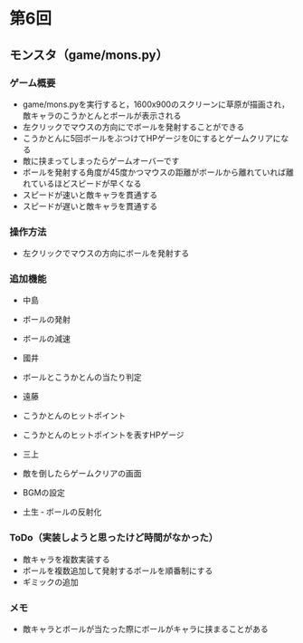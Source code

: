 # 第6回
## モンスタ（game/mons.py）
### ゲーム概要
- game/mons.pyを実行すると，1600x900のスクリーンに草原が描画され，敵キャラのこうかとんとボールが表示される
- 左クリックでマウスの方向にでボールを発射することができる
- こうかとんに5回ボールをぶつけてHPゲージを0にするとゲームクリアになる
- 敵に挟まってしまったらゲームオーバーです
- ボールを発射する角度が45度かつマウスの距離がボールから離れていれば離れているほどスピードが早くなる
- スピードが速いと敵キャラを貫通する
- スピードが遅いと敵キャラを貫通する

### 操作方法
- 左クリックでマウスの方向にボールを発射する
### 追加機能
- 中島
- ボールの発射
- ボールの減速

- 國井
- ボールとこうかとんの当たり判定

- 遠藤
- こうかとんのヒットポイント
- こうかとんのヒットポイントを表すHPゲージ

- 三上
- 敵を倒したらゲームクリアの画面
- BGMの設定

- 土生
‐ ボールの反射化
### ToDo（実装しようと思ったけど時間がなかった）
- 敵キャラを複数実装する
- ボールを複数追加して発射するボールを順番制にする
- ギミックの追加
### メモ
- 敵キャラとボールが当たった際にボールがキャラに挟まることがある
